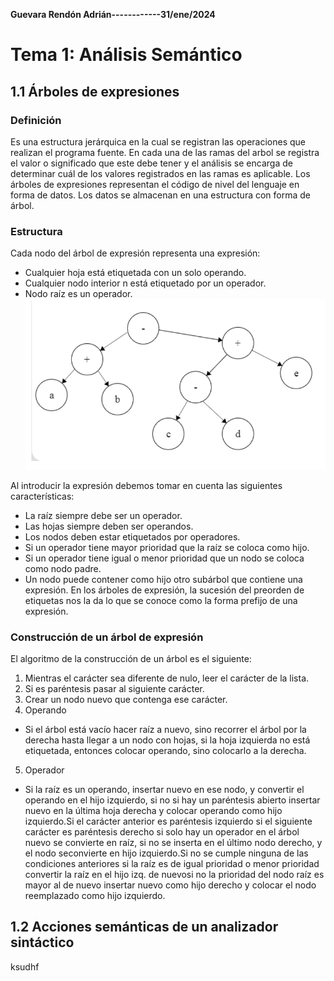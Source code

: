 **Guevara Rendón Adrián------------31/ene/2024**
# Tema 1: Análisis Semántico

## 1.1 Árboles de expresiones
### Definición
Es una estructura jerárquica en la cual se registran las operaciones que realizan el programa fuente. En cada una de las ramas del arbol se registra el valor o significado que este debe tener y el análisis se encarga de determinar cuál de los valores registrados en las ramas es aplicable.
Los árboles de expresiones representan el código de nivel del lenguaje en forma de datos. Los datos se almacenan en una estructura con forma de árbol.

### Estructura
Cada nodo del árbol de expresión representa una expresión:
- Cualquier hoja está etiquetada con un solo operando.
- Cualquier nodo interior n está etiquetado por un operador.
- Nodo raíz es un operador.
![imagen_1](/semestre6/src/arbol.png)

Al introducir la expresión debemos tomar en cuenta las siguientes características:
- La raíz siempre debe ser un operador.
- Las hojas siempre deben ser operandos.
- Los nodos deben estar etiquetados por operadores.
- Si un operador tiene mayor prioridad que la raíz se coloca como hijo.
- Si un operador tiene igual o menor prioridad que un nodo se coloca como nodo padre.
- Un nodo puede contener como hijo otro subárbol que contiene una expresión.
En los árboles de expresión, la sucesión del preorden de etiquetas nos la da lo que se conoce como la forma prefijo de una expresión.

### Construcción de un árbol de expresión
El algoritmo de la construcción de un árbol es el siguiente:
1. Mientras el carácter sea diferente de nulo, leer el carácter de la lista.
2. Si es paréntesis pasar al siguiente carácter.
3. Crear un nodo nuevo que contenga ese carácter.
4. Operando
- Si el árbol está vacío hacer raíz a nuevo, sino recorrer el árbol por la derecha hasta llegar a un nodo con hojas, si la hoja izquierda no está etiquetada, entonces colocar operando, sino colocarlo a la derecha.
5. Operador
- Si la raíz es un operando, insertar nuevo en ese nodo, y convertir el operando en el hijo izquierdo, si no si hay un paréntesis abierto insertar nuevo en la última hoja derecha y colocar operando como hijo izquierdo.Si el carácter anterior es paréntesis izquierdo si el siguiente carácter es paréntesis derecho si solo hay un operador en el árbol nuevo se convierte en raíz, si no se inserta en el último nodo derecho, y el nodo seconvierte en hijo izquierdo.Si no se cumple ninguna de las condiciones anteriores si la raíz es de igual prioridad o menor prioridad convertir la raíz en el hijo izq. de nuevosi no la prioridad del nodo raíz es mayor al de nuevo insertar nuevo como hijo derecho y colocar el nodo reemplazado como hijo izquierdo.



## 1.2 Acciones semánticas de un analizador sintáctico
ksudhf
